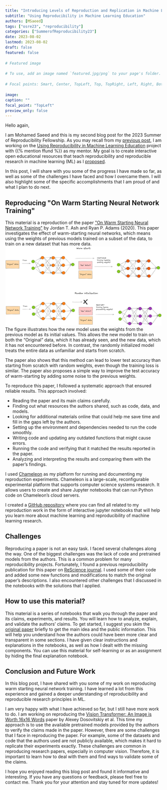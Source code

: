 ```yaml
---
title: "Introducing Levels of Reproduction and Replication in Machine Learning"
subtitle: "Using Reproducibility in Machine Learning Education" 
authors: [MSaeed]
tags: ["osre23", "reproducibility"]
categories: ["SummerofReproducibility23"]
date: 2023-08-02
lastmod: 2023-08-02
draft: false
featured: false

# Featured image

# To use, add an image named `featured.jpg/png` to your page's folder.

# Focal points: Smart, Center, TopLeft, Top, TopRight, Left, Right, BottomLeft, Bottom, BottomRight.

image:
caption: ""
focal_point: "TopLeft"
preview_only: false
---
```


Hello again,

I am Mohamed Saeed and this is my second blog post for the 2023 Summer of Reproducibility Fellowship. As you may recall from my [previous post](/report/osre23/nyu/eduml/20230601-msaeed), I am working on the [Using Reproducibility in Machine Learning Education](/project/osre23/nyu/eduml) project with {{% mention ffund %}} as my mentor. My goal is to create interactive open educational resources that teach reproducibility and reproducible research in machine learning (ML) as I [proposed](https://drive.google.com/file/d/13HnCMZawpabiLdBoOiaJFF2mNXIPLCVJ/view?usp=sharing).

In this post, I will share with you some of the progress I have made so far, as well as some of the challenges I have faced and how I overcame them. I will also highlight some of the specific accomplishments that I am proud of and what I plan to do next.

## Reproducing "On Warm Starting Neural Network Training"

This material is a reproduction of the paper ["On Warm Starting Neural Network Training"](https://arxiv.org/abs/1910.08475) by Jordan T. Ash and Ryan P. Adams (2020). This paper investigates the effect of warm-starting neural networks, which means using the weights of previous models trained on a subset of the data, to train on a new dataset that has more data.
![](warm_start.png)
The figure illustrates how the new model uses the weights from the previous model as its initial values. This allows the new model to train on both the “Original” data, which it has already seen, and the new data, which it has not encountered before. In contrast, the randomly initialized model treats the entire data as unfamiliar and starts from scratch.

The paper also shows that this method can lead to lower test accuracy than starting from scratch with random weights, even though the training loss is similar. The paper also proposes a simple way to improve the test accuracy of warm-starting by adding some noise to the previous weights.

To reproduce this paper, I followed a systematic approach that ensured reliable results. This approach involved:

- Reading the paper and its main claims carefully.
- Finding out what resources the authors shared, such as code, data, and models.
- Looking for additional materials online that could help me save time and fill in the gaps left by the authors.
- Setting up the environment and dependencies needed to run the code smoothly.
- Writing code and updating any outdated functions that might cause errors.
- Running the code and verifying that it matched the results reported in the paper.
- Analyzing and interpreting the results and comparing them with the paper’s findings.

I used [Chameleon](https://chameleoncloud.org/) as my platform for running and documenting my reproduction experiments. Chameleon is a large-scale, reconfigurable experimental platform that supports computer science systems research. It allows users to create and share Jupyter notebooks that can run Python code on Chameleon’s cloud servers.

I created a [GitHub repository](https://github.com/mohammed183/re_warm_start_nn) where you can find all related to my reproduction work in the form of interactive jupyter notebooks that will help you learn more about machine learning and reproducibility of machine learning research.

## Challenges

Reproducing a paper is not an easy task. I faced several challenges along the way. One of the biggest challenges was the lack of code and pretrained models from the authors. This is a common problem for many reproducibility projects. Fortunately, I found a previous reproducibility publication for this paper on [ReScience journal](https://rescience.github.io/bibliography/Kireev_2021.html). I used some of their code and added some new functions and modifications to match the original paper’s descriptions. I also encountered other challenges that I discussed in the notebooks with the solutions that I applied.

## How to use this material?

This material is a series of notebooks that walk you through the paper and its claims, experiments, and results. You will learn how to analyze, explain, and validate the authors’ claims. To get started, I suggest you skim the [original paper](https://arxiv.org/abs/1910.08475) briefly to get the main idea and the public information. This will help you understand how the authors could have been more clear and transparent in some sections. I have given clear instructions and explanations in the notebooks, as well as how I dealt with the missing components. You can use this material for self-learning or as an assignment by hiding the final explanation notebook.

## Conclusion and Future Work

In this blog post, I have shared with you some of my work on reproducing warm starting neural network training. I have learned a lot from this experience and gained a deeper understanding of reproducibility and reproducible research principles in ML.

I am very happy with what I have achieved so far, but I still have more work to do. I am working on reproducing the [Vision Transformer: An Image is Worth 16x16 Words](https://arxiv.org/abs/2010.11929) paper by Alexey Dosovitskiy et al. This time my approach is to use the available pretrained models provided by the authors to verify the claims made in the paper. However, there are some challenges that I face in reproducing the paper. For example, some of the datasets and code that the authors used are not publicly available, which makes it hard to replicate their experiments exactly. These challenges are common in reproducing research papers, especially in computer vision. Therefore, it is important to learn how to deal with them and find ways to validate some of the claims.

I hope you enjoyed reading this blog post and found it informative and interesting. If you have any questions or feedback, please feel free to contact me. Thank you for your attention and stay tuned for more updates!